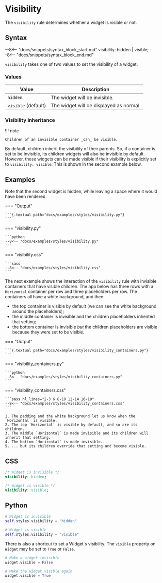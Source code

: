 # Visibility

The `visibility` rule determines whether a widget is visible or not.

## Syntax

--8<-- "docs/snippets/syntax_block_start.md"
visibility: hidden | visible;
--8<-- "docs/snippets/syntax_block_end.md"

`visibility` takes one of two values to set the visibility of a widget.

### Values

| Value               | Description                             |
|---------------------|-----------------------------------------|
| `hidden`            | The widget will be invisible.           |
| `visible` (default) | The widget will be displayed as normal. |

### Visibility inheritance

!!! note

    Children of an invisible container _can_ be visible.

By default, children inherit the visibility of their parents.
So, if a container is set to be invisible, its children widgets will also be invisible by default.
However, those widgets can be made visible if their visibility is explicitly set to `visibility: visible`.
This is shown in the second example below.

## Examples

Note that the second widget is hidden, while leaving a space where it would have been rendered.

=== "Output"

    ```{.textual path="docs/examples/styles/visibility.py"}
    ```

=== "visibility.py"

    ```python
    --8<-- "docs/examples/styles/visibility.py"
    ```

=== "visibility.css"

    ```sass
    --8<-- "docs/examples/styles/visibility.css"
    ```

The next example shows the interaction of the `visibility` rule with invisible containers that have visible children.
The app below has three rows with a `Horizontal` container per row and three placeholders per row.
The containers all have a white background, and then:

 - the top container is visible by default (we can see the white background around the placeholders);
 - the middle container is invisible and the children placeholders inherited that setting;
 - the bottom container is invisible _but_ the children placeholders are visible because they were set to be visible.

=== "Output"

    ```{.textual path="docs/examples/styles/visibility_containers.py"}
    ```

=== "visibility_containers.py"

    ```python
    --8<-- "docs/examples/styles/visibility_containers.py"
    ```

=== "visibility_containers.css"

    ```sass hl_lines="2-3 6 8-10 12-14 16-18"
    --8<-- "docs/examples/styles/visibility_containers.css"
    ```

    1. The padding and the white background let us know when the `Horizontal` is visible.
    2. The top `Horizontal` is visible by default, and so are its children.
    3. The middle `Horizontal` is made invisible and its children will inherit that setting.
    4. The bottom `Horizontal` is made invisible...
    5. ... but its children override that setting and become visible.

## CSS

```sass
/* Widget is invisible */
visibility: hidden;

/* Widget is visible */
visibility: visible;
```

## Python

```python
# Widget is invisible
self.styles.visibility = "hidden"

# Widget is visible
self.styles.visibility = "visible"
```

There is also a shortcut to set a Widget's visibility. The `visible` property on `Widget` may be set to `True` or `False`.

```python
# Make a widget invisible
widget.visible = False

# Make the widget visible again
widget.visible = True
```
